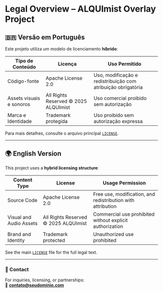 # Legal Overview – ALQUImist Overlay Project

## 🇧🇷 Versão em Português

Este projeto utiliza um modelo de licenciamento **híbrido**:

| Tipo de Conteúdo | Licença | Uso Permitido |
|------------------|----------|----------------|
| Código-fonte | Apache License 2.0 | Uso, modificação e redistribuição com atribuição obrigatória |
| Assets visuais e sonoros | All Rights Reserved © 2025 ALQUImist | Uso comercial proibido sem autorização |
| Marca e Identidade | Trademark protegida | Uso proibido sem autorização expressa |

Para mais detalhes, consulte o arquivo principal [`LICENSE`](../LICENSE).

---

## 🌍 English Version

This project uses a **hybrid licensing structure**:

| Content Type | License | Usage Permission |
|---------------|----------|------------------|
| Source Code | Apache License 2.0 | Free use, modification, and redistribution with attribution |
| Visual and Audio Assets | All Rights Reserved © 2025 ALQUImist | Commercial use prohibited without explicit authorization |
| Brand and Identity | Trademark protected | Unauthorized use prohibited |

See the main [`LICENSE`](../LICENSE) file for the full legal text.

---

### 🧭 Contact
For inquiries, licensing, or partnerships:  
📧 **contato@seudominio.com**
